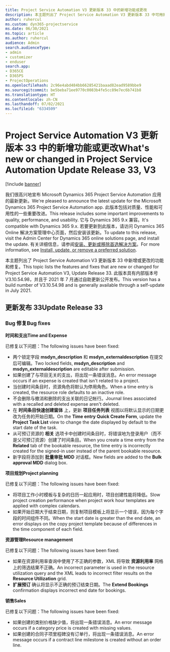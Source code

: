 ```yaml
---
title: Project Service Automation V3 更新版本 33 中的新增功能或更改
description: 本主题列出了 Project Service Automation V3 更新版本 33 中可用的功能和修复。
author: ruhercul
ms.custom: dyn365-projectservice
ms.date: 06/30/2021
ms.topic: article
ms.author: ruhercul
audience: Admin
search.audienceType:
- admin
- customizer
- enduser
search.app:
- D365CE
- D365PS
- ProjectOperations
ms.openlocfilehash: 2c96e4abd484bb66285421baaad82ead9589bbe9
ms.sourcegitcommit: be5beba71ee9770c0083b4fe5cc89e7ec6b741b8
ms.translationtype: HT
ms.contentlocale: zh-CN
ms.lasthandoff: 07/02/2021
ms.locfileid: "6334509"
---
```

# <a name="whats-new-or-changed-in-project-service-automation-update-release-33-v3"></a><span data-ttu-id="28418-103">Project Service Automation V3 更新版本 33 中的新增功能或更改</span><span class="sxs-lookup"><span data-stu-id="28418-103">What's new or changed in Project Service Automation Update Release 33, V3</span></span>

[!include [banner](../includes/psa-now-project-operations.md)]

<span data-ttu-id="28418-104">我们很高兴地宣布 Microsoft Dynamics 365 Project Service Automation 应用的最新更新。</span><span class="sxs-lookup"><span data-stu-id="28418-104">We're pleased to announce the latest update for the Microsoft Dynamics 365 Project Service Automation app.</span></span> <span data-ttu-id="28418-105">此版本包括对质量、性能和可用性的一些重要改进。</span><span class="sxs-lookup"><span data-stu-id="28418-105">This release includes some important improvements to quality, performance, and usability.</span></span> <span data-ttu-id="28418-106">它与 Dynamics 365 9.x 兼容。</span><span class="sxs-lookup"><span data-stu-id="28418-106">It's compatible with Dynamics 365 9.x.</span></span> <span data-ttu-id="28418-107">若要更新到此版本，请访问 Dynamics 365 Online 解决方案管理中心页面，然后安装该更新。</span><span class="sxs-lookup"><span data-stu-id="28418-107">To update to this release, visit the Admin Center for Dynamics 365 online solutions page, and install the update.</span></span> <span data-ttu-id="28418-108">有关详细信息，请参阅[安装、更新或移除首选解决方案](/power-platform/admin/install-remove-preferred-solution)。</span><span class="sxs-lookup"><span data-stu-id="28418-108">For more information, see [Install, update, or remove a preferred solution](/power-platform/admin/install-remove-preferred-solution).</span></span>

<span data-ttu-id="28418-109">本主题列出了 Project Service Automation V3 更新版本 33 中新增或更改的功能和修复。</span><span class="sxs-lookup"><span data-stu-id="28418-109">This topic lists the features and fixes that are new or changed for Project Service Automation V3, Update Release 33.</span></span> <span data-ttu-id="28418-110">此版本具有内部版本号 V3.10.54.98，并且于 2021 年 7 月通过自助更新公开发布。</span><span class="sxs-lookup"><span data-stu-id="28418-110">This version has a build number of V3.10.54.98 and is generally available through a self-update in July 2021.</span></span>

## <a name="update-release-33"></a><span data-ttu-id="28418-111">更新发布 33</span><span class="sxs-lookup"><span data-stu-id="28418-111">Update Release 33</span></span>

### <a name="bug-fixes"></a><span data-ttu-id="28418-112">Bug 修复</span><span class="sxs-lookup"><span data-stu-id="28418-112">Bug fixes</span></span>

<span data-ttu-id="28418-113">**时间和支出**</span><span class="sxs-lookup"><span data-stu-id="28418-113">**Time and Expense**</span></span>

<span data-ttu-id="28418-114">已修复以下问题：</span><span class="sxs-lookup"><span data-stu-id="28418-114">The following issues have been fixed:</span></span>

- <span data-ttu-id="28418-115">两个锁定字段 **msdyn_description** 和 **msdyn_externaldescription** 在提交后可编辑。</span><span class="sxs-lookup"><span data-stu-id="28418-115">Two locked fields, **msdyn_description** and **msdyn_externaldescription** are editable after submission.</span></span>
- <span data-ttu-id="28418-116">如果创建了与项目无关的支出，将出现一条错误消息。</span><span class="sxs-lookup"><span data-stu-id="28418-116">An error message occurs if an expense is created that isn't related to a project.</span></span>
- <span data-ttu-id="28418-117">当创建时间条目时，资源角色将默认为停用角色。</span><span class="sxs-lookup"><span data-stu-id="28418-117">When a time entry is created, the resource role defaults to an inactive role.</span></span>
- <span data-ttu-id="28418-118">不会删除与撤消和删除的支出关联的日记帐行。</span><span class="sxs-lookup"><span data-stu-id="28418-118">Journal lines associated with a recalled and deleted expense aren't deleted.</span></span>
- <span data-ttu-id="28418-119">在 **时间条目快速创建窗体** 上，更新 **项目任务列表** 视图以将默认显示的日期更改为任务的开始日期。</span><span class="sxs-lookup"><span data-stu-id="28418-119">On the **Time entry Quick Create Form**, update the **Project Task List** view to change the date displayed by default to the start date of the task.</span></span>
- <span data-ttu-id="28418-120">从可预订资源的 **相关** 选项卡中创建时间条目时，将错误地为登录用户（而不是父可预订资源）创建了时间条目。</span><span class="sxs-lookup"><span data-stu-id="28418-120">When you create a time entry from the **Related** tab of the bookable resource, the time entry is incorrectly created for the signed-in user instead of the parent bookable resource.</span></span>
- <span data-ttu-id="28418-121">新字段将添加到 **批量审批 MDD** 对话框。</span><span class="sxs-lookup"><span data-stu-id="28418-121">New fields are added to the **Bulk approval MDD** dialog box.</span></span>

<span data-ttu-id="28418-122">**项目规划**</span><span class="sxs-lookup"><span data-stu-id="28418-122">**Project planning**</span></span>

<span data-ttu-id="28418-123">已修复以下问题：</span><span class="sxs-lookup"><span data-stu-id="28418-123">The following issues have been fixed:</span></span>
- <span data-ttu-id="28418-124">将项目工作小时模板与复杂的日历一起应用时，项目创建性能将降低。</span><span class="sxs-lookup"><span data-stu-id="28418-124">Slow project creation performance when project work hour templates are applied with complex calendars.</span></span>
- <span data-ttu-id="28418-125">如果开始日期大于结束日期，则复制项目模板上将显示一个错误，因为每个字段的时间组件不同。</span><span class="sxs-lookup"><span data-stu-id="28418-125">When the start date is greater than the end date, an error displays on the copy project template because of differences in the time component of each field.</span></span>

<span data-ttu-id="28418-126">**资源管理**</span><span class="sxs-lookup"><span data-stu-id="28418-126">**Resource management**</span></span>

<span data-ttu-id="28418-127">已修复以下问题：</span><span class="sxs-lookup"><span data-stu-id="28418-127">The following issues have been fixed:</span></span>
- <span data-ttu-id="28418-128">如果在资源利用率查询中使用了不正确的参数，XML 将导致 **资源利用率** 网格上的筛选结果不正确。</span><span class="sxs-lookup"><span data-stu-id="28418-128">An incorrect parameter is used in the resource utilization query and the XML leads to incorrect filter results on the **Resource Utilization** grid.</span></span>
- <span data-ttu-id="28418-129">**扩展预订** 确认将显示不正确的预订结束日期。</span><span class="sxs-lookup"><span data-stu-id="28418-129">The **Extend Bookings** confirmation displays incorrect end date for bookings.</span></span>

<span data-ttu-id="28418-130">**销售**</span><span class="sxs-lookup"><span data-stu-id="28418-130">**Sales**</span></span>

<span data-ttu-id="28418-131">已修复以下问题：</span><span class="sxs-lookup"><span data-stu-id="28418-131">The following issues have been fixed:</span></span>
- <span data-ttu-id="28418-132">如果创建的类别价格缺少值，将出现一条错误消息。</span><span class="sxs-lookup"><span data-stu-id="28418-132">An error message occurs if a category price is created with missing values.</span></span>
- <span data-ttu-id="28418-133">如果创建的合同子项里程碑没有订单行，将出现一条错误消息。</span><span class="sxs-lookup"><span data-stu-id="28418-133">An error message occurs if a contract line milestone is created without an order line.</span></span>
